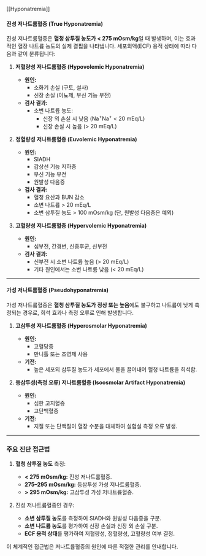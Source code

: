 [[Hyponatremia]]
#### 진성 저나트륨혈증 (True Hyponatremia)

진성 저나트륨혈증은 **혈청 삼투질 농도가 < 275 mOsm/kg**일 때 발생하며, 이는 효과적인 혈장 나트륨 농도의 실제 결핍을 나타냅니다. 세포외액(ECF) 용적 상태에 따라 다음과 같이 분류됩니다:

1. **저혈량성 저나트륨혈증 (Hypovolemic Hyponatremia)**
    
    - **원인:**
        - 소화기 손실 (구토, 설사)
        - 신장 손실 (이뇨제, 부신 기능 부전)
    - **검사 결과:**
        - 소변 나트륨 농도:
            - 신장 외 손실 시 낮음 (Na<sup>+</sup>Na<sup>+</sup> < 20 mEq/L)
            - 신장 손실 시 높음 (> 20 mEq/L)
2. **정혈량성 저나트륨혈증 (Euvolemic Hyponatremia)**
    
    - **원인:**
        - SIADH
        - 갑상선 기능 저하증
        - 부신 기능 부전
        - 원발성 다음증
    - **검사 결과:**
        - 혈청 요산과 BUN 감소
        - 소변 나트륨 > 20 mEq/L
        - 소변 삼투질 농도 > 100 mOsm/kg (단, 원발성 다음증은 예외)
3. **고혈량성 저나트륨혈증 (Hypervolemic Hyponatremia)**
    
    - **원인:**
        - 심부전, 간경변, 신증후군, 신부전
    - **검사 결과:**
        - 신부전 시 소변 나트륨 높음 (> 20 mEq/L)
        - 기타 원인에서는 소변 나트륨 낮음 (< 20 mEq/L)

---

#### 가성 저나트륨혈증 (Pseudohyponatremia)

가성 저나트륨혈증은 **혈청 삼투질 농도가 정상 또는 높음**에도 불구하고 나트륨이 낮게 측정되는 경우로, 희석 효과나 측정 오류로 인해 발생합니다.

1. **고삼투성 저나트륨혈증 (Hyperosmolar Hyponatremia)**
    
    - **원인:**
        - 고혈당증
        - 만니톨 또는 조영제 사용
    - **기전:**
        - 높은 세포외 삼투질 농도가 세포에서 물을 끌어내어 혈청 나트륨을 희석함.
2. **등삼투성(측정 오류) 저나트륨혈증 (Isoosmolar Artifact Hyponatremia)**
    
    - **원인:**
        - 심한 고지혈증
        - 고단백혈증
    - **기전:**
        - 지질 또는 단백질이 혈장 수분을 대체하여 실험실 측정 오류 발생.

---

### 주요 진단 접근법

1. **혈청 삼투질 농도** 측정:
    
    - **< 275 mOsm/kg:** 진성 저나트륨혈증.
    - **275–295 mOsm/kg:** 등삼투성 가성 저나트륨혈증.
    - **> 295 mOsm/kg:** 고삼투성 가성 저나트륨혈증.
2. 진성 저나트륨혈증인 경우:
    
    - **소변 삼투질 농도**를 측정하여 SIADH와 원발성 다음증을 구분.
    - **소변 나트륨 농도**를 평가하여 신장 손실과 신장 외 손실 구분.
    - **ECF 용적 상태**를 평가하여 저혈량성, 정혈량성, 고혈량성 여부 결정.

이 체계적인 접근법은 저나트륨혈증의 원인에 따른 적절한 관리를 안내합니다.